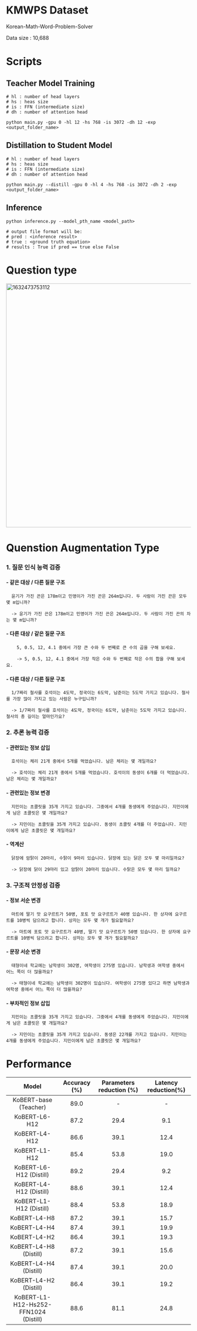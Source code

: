 # KMWPS Dataset
Korean-Math-Word-Problem-Solver

Data size : 10,688

# Scripts
## Teacher Model Training
```
# hl : number of head layers
# hs : heas size
# is : FFN (intermediate size)
# dh : number of attention head

python main.py -gpu 0 -hl 12 -hs 768 -is 3072 -dh 12 -exp <output_folder_name>
```

## Distillation to Student Model
```
# hl : number of head layers
# hs : heas size
# is : FFN (intermediate size)
# dh : number of attention head

python main.py --distill -gpu 0 -hl 4 -hs 768 -is 3072 -dh 2 -exp <output_folder_name>
```



## Inference
```
python inference.py --model_pth_name <model_path>

# output file format will be:
# pred : <inference result>
# true : <ground truth equation>
# results : True if pred == true else False
```


#  Question type

<img width="665" alt="1632473753112" src="https://user-images.githubusercontent.com/67318280/134647544-b576a6d8-f041-4213-a41f-71e23022e854.png">


<!-- #![include 1](https://user-images.githubusercontent.com/67318280/134647672-cdd44a4d-c32e-4480-95b3-20c3b2ce0147.png)<br></br> -->
<!-- #![except 1](https://user-images.githubusercontent.com/67318280/134647807-cbbecfd6-e7fd-4393-b56d-43ad88ebfb6b.png) -->


# Quenstion Augmentation Type


### 1. 질문 인식 능력 검증

   #### - 같은 대상 / 다른 질문 구조
  
      윤기가 가진 끈은 178m이고 민영이가 가진 끈은 264m입니다. 두 사람이 가진 끈은 모두 몇 m입니까?

      -> 윤기가 가진 끈은 178m이고 민영이가 가진 끈은 264m입니다. 두 사람이 가진 끈의 차는 몇 m입니까?

   #### - 다른 대상 / 같은 질문 구조
  
        5, 0.5, 12, 4.1 중에서 가장 큰 수와 두 번째로 큰 수의 곱을 구해 보세요.
  
        -> 5, 0.5, 12, 4.1 중에서 가장 작은 수와 두 번째로 작은 수의 합을 구해 보세요.

  #### - 다른 대상 / 다른 질문 구조
  
      1/7짜리 철사를 호석이는 4도막, 정국이는 6도막, 남준이는 5도막 가지고 있습니다. 철사를 가장 많이 가지고 있는 사람은 누구입니까?
  
      -> 1/7짜리 철사를 호석이는 4도막, 정국이는 6도막, 남준이는 5도막 가지고 있습니다. 철사의 총 길이는 얼마인가요?
      

### 2. 추론 능력 검증 

   #### - 관련있는 정보 삽입
  
      호석이는 체리 21개 중에서 5개를 먹었습니다. 남은 체리는 몇 개일까요?
  
      -> 호석이는 체리 21개 중에서 5개를 먹었습니다. 호석이의 동생이 6개를 더 먹었습니다. 남은 체리는 몇 개일까요?

   #### - 관련있는 정보 변경
  
      지민이는 초콜릿을 35개 가지고 있습니다. 그중에서 4개를 동생에게 주었습니다. 지민이에게 남은 초콜릿은 몇 개일까요?
  
      -> 지민이는 초콜릿을 35개 가지고 있습니다. 동생이 초콜릿 4개를 더 주었습니다. 지민이에게 남은 초콜릿은 몇 개일까요?

   #### - 역계산
  
      닭장에 암탉이 20마리, 수탉이 9마리 있습니다. 닭장에 있는 닭은 모두 몇 마리일까요?
  
      -> 닭장에 닭이 29마리 있고 암탉이 20마리 있습니다. 수탉은 모두 몇 마리 일까요?
      

### 3. 구조적 안정성 검증

   #### - 정보 서순 변경
  
      마트에 딸기 맛 요구르트가 50병, 포토 맛 요구르트가 40병 있습니다. 한 상자에 요구르트를 10병씩 담으려고 합니다. 상자는 모두 몇 개가 필요할까요?
  
      -> 마트에 포토 맛 요구르트가 40병, 딸기 맛 요구르트가 50병 있습니다. 한 상자에 요구르트를 10병씩 담으려고 합니다. 상자는 모두 몇 개가 필요할까요?

   #### - 문장 서순 변경
  
      태형이네 학교에는 남학생이 302명, 여학생이 275명 있습니다. 남학생과 여학생 중에서 어느 쪽이 더 많을까요?
  
      -> 태형이네 학교에는 남학생이 302명이 있습늬다. 여학생이 275명 있다고 하면 남학생과 여학생 중에서 어느 쪽이 더 많을까요?
  

   #### - 부차적인 정보 삽입
  
      지민이는 초콜릿을 35개 가지고 있습니다. 그중에서 4개를 동생에게 주었습니다. 지민이에게 남은 초콜릿은 몇 개일까요?
  
      -> 지민이는 초콜릿을 35개 가지고 있습니다. 동생은 22개를 가지고 있습니다. 지민이는 4개를 동생에게 주었습니다. 지민이에게 남은 초콜릿은 몇 개일까요?
     

# Performance
Model|Accuracy (%)|Parameters reduction (%)|Latency reduction(%)
|:---:|:---------:|:--------:|:------:|
KoBERT-base (Teacher)|89.0|-|-|
KoBERT-L6-H12|87.2|29.4|9.1
KoBERT-L4-H12|86.6|39.1|12.4
KoBERT-L1-H12|85.4|53.8|19.0
KoBERT-L6-H12 (Distill)|89.2|29.4|9.2
KoBERT-L4-H12 (Distill)|88.6|39.1|12.4
KoBERT-L1-H12 (Distill)|88.4|53.8|18.9
KoBERT-L4-H8|87.2|39.1|15.7
KoBERT-L4-H4|87.4|39.1|19.9
KoBERT-L4-H2|86.4|39.1|19.3
KoBERT-L4-H8 (Distill)|87.2|39.1|15.6
KoBERT-L4-H4 (Distill)|87.4|39.1|20.0
KoBERT-L4-H2 (Distill)|86.4|39.1|19.2
KoBERT-L1-H12-Hs252-FFN1024 (Distill)|88.6|81.1|24.8


<!-- KoBERT-L6-H12-Hs252-FFN1024 (Distill)|89.2|78.4|
KoBERT-L1-H12-Hs252-FFN1024 (Distill)|88.4|81.1| -->
<!-- KoBERT-L8-H12|-|19.6|1.3944 -->
<!-- 75.2
78.4
79.6
81.1 -->

<!-- [12.46, 11.32, 10.92, 10.09,
10.50, 9.98, 10.06,

9.37
] -->